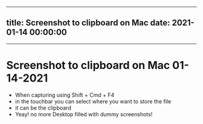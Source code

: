
---
title: Screenshot to clipboard on Mac
date: 2021-01-14 00:00:00
---
---
# Screenshot to clipboard on Mac 01-14-2021
- When capturing using Shift + Cmd + F4 
- in the touchbar you can select where you want to store the file
- it can be the clipboard
- Yeay! no more Desktop filled with dummy screenshots!
